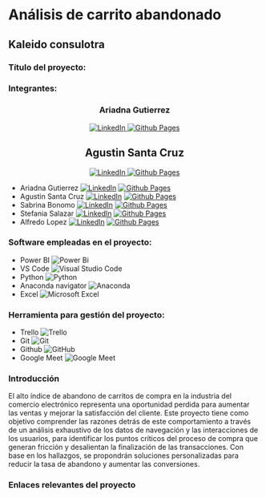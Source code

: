 # Análisis de carrito abandonado 
## Kaleido consulotra 

### Título del proyecto:
### Integrantes: 

<h3 align="center">Ariadna Gutierrez</h3>

<p align="center">
  <a href="https://www.linkedin.com/in/ariadna-gutierrez-8795a229b/">
    <img src="https://img.shields.io/badge/linkedin-%230077B5.svg?style=for-the-badge&logo=linkedin&logoColor=white" alt="LinkedIn">
  </a>
  <a href="https://github.com/AriadnaG01">
    <img src="https://img.shields.io/badge/github%20pages-121013?style=for-the-badge&logo=github&logoColor=white" alt="Github Pages">
  </a>
</p>

<h2 align="center">Agustin Santa Cruz</h2>

<p align="center">
  <a href="https://www.linkedin.com/in/ariadna-gutierrez-8795a229b/">
    <img src="https://img.shields.io/badge/linkedin-%230077B5.svg?style=for-the-badge&logo=linkedin&logoColor=white" alt="LinkedIn">
  </a>
  <a href="https://github.com/AriadnaG01">
    <img src="https://img.shields.io/badge/github%20pages-121013?style=for-the-badge&logo=github&logoColor=white" alt="Github Pages">
  </a>
</p>


* Ariadna Gutierrez
    [![LinkedIn](https://img.shields.io/badge/linkedin-%230077B5.svg?style=for-the-badge&logo=linkedin&logoColor=white)](https://www.linkedin.com/in/ariadna-gutierrez-8795a229b/)
    [![Github Pages](https://img.shields.io/badge/github%20pages-121013?style=for-the-badge&logo=github&logoColor=white)](https://github.com/AriadnaG01)
* Agustin Santa Cruz
    [![LinkedIn](https://img.shields.io/badge/linkedin-%230077B5.svg?style=for-the-badge&logo=linkedin&logoColor=white)]()
    [![Github Pages](https://img.shields.io/badge/github%20pages-121013?style=for-the-badge&logo=github&logoColor=white)]()
* Sabrina Bonomo
    [![LinkedIn](https://img.shields.io/badge/linkedin-%230077B5.svg?style=for-the-badge&logo=linkedin&logoColor=white)](https://www.linkedin.com/in/sabrina-natalia-bonomo-582b00217/)
    [![Github Pages](https://img.shields.io/badge/github%20pages-121013?style=for-the-badge&logo=github&logoColor=white)](https://github.com/Sabrina240597)
* Stefania Salazar 
    [![LinkedIn](https://img.shields.io/badge/linkedin-%230077B5.svg?style=for-the-badge&logo=linkedin&logoColor=white)](https://www.linkedin.com/in/stefani-s/)
    [![Github Pages](https://img.shields.io/badge/github%20pages-121013?style=for-the-badge&logo=github&logoColor=white)](https://github.com/StefaniaSalazar/StefaniaSalazar.github.io)
* Alfredo Lopez 
    [![LinkedIn](https://img.shields.io/badge/linkedin-%230077B5.svg?style=for-the-badge&logo=linkedin&logoColor=white)](https://www.linkedin.com/in/jose-alfredo-lopez-castro/)
    [![Github Pages](https://img.shields.io/badge/github%20pages-121013?style=for-the-badge&logo=github&logoColor=white)](https://github.com/Alop89)
### Software empleadas en el proyecto:
* Power BI ![Power Bi](https://img.shields.io/badge/power_bi-F2C811?style=for-the-badge&logo=powerbi&logoColor=black)
* VS Code ![Visual Studio Code](https://img.shields.io/badge/Visual%20Studio%20Code-0078d7.svg?style=for-the-badge&logo=visual-studio-code&logoColor=white)
* Python ![Python](https://img.shields.io/badge/python-3670A0?style=for-the-badge&logo=python&logoColor=ffdd54)
* Anaconda navigator ![Anaconda](https://img.shields.io/badge/Anaconda-%2344A833.svg?style=for-the-badge&logo=anaconda&logoColor=white)
* Excel ![Microsoft Excel](https://img.shields.io/badge/Microsoft_Excel-217346?style=for-the-badge&logo=microsoft-excel&logoColor=white)

### Herramienta para gestión del proyecto:
* Trello  ![Trello](https://img.shields.io/badge/Trello-%23026AA7.svg?style=for-the-badge&logo=Trello&logoColor=white)
* Git 	![Git](https://img.shields.io/badge/git-%23F05033.svg?style=for-the-badge&logo=git&logoColor=white)
* Github ![GitHub](https://img.shields.io/badge/github-%23121011.svg?style=for-the-badge&logo=github&logoColor=white)
* Google Meet ![Google Meet](https://img.shields.io/badge/Google%20Meet-00897B?style=for-the-badge&logo=google-meet&logoColor=white)

### Introducción
El alto índice de abandono de carritos de compra en la industria del comercio electrónico representa una oportunidad perdida para aumentar las ventas y mejorar la satisfacción del cliente. Este proyecto tiene como objetivo comprender las razones detrás de este comportamiento a través de un análisis exhaustivo de los datos de navegación y las interacciones de los usuarios, para identificar los puntos críticos del proceso de compra que generan fricción y desalientan la finalización de las transacciones. Con base en los hallazgos, se propondrán soluciones personalizadas para reducir la tasa de abandono y aumentar las conversiones.

### Enlaces relevantes del proyecto